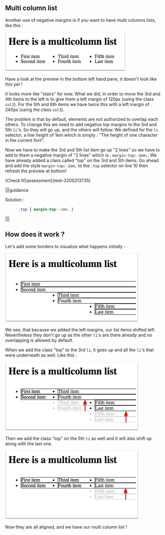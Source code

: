 ## Multi column list

Another use of negative margins is if you want to have multi columns lists, like this :

![](.guides/img/list-margin.png)

Have a look at the preview in the bottom left hand pane, it doesn't look like this yet !

It looks more like "stairs" for now. What we did, in order to move the 3rd and 4th items to the left is to give them a left margin of 120px (using the class `col2`). For the 5th and 6th items we have twice this with a left margin of 240px (using the class `col3`).

The problem is that by default, elements are not authorized to overlap each others.
To change this we need to add negative top margins to the 3rd and 5th `li`'s. So they will go up, and the others will follow.
We defined for the `li` selector, a line height of 1em which is simply : "The height of one character in the current font".

Now we have to make the 3rd and 5th list item go up "2 lines" so we have to add to them a negative margin of "2 lines" which is : `margin-top:-2em;`. We have already added a class called "top" on the 3rd and 5th items.
Go ahead and add the style `margin-top:-2em;` to the `.top` selector on line 10 then refresh the preview at bottom!

{Check It!|assessment}(test-3205313735)

|||guidance

Solution :

```css
      .top { margin-top:-2em; }
```
|||

## How does it work ?

Let's add some borders to visualize what happens initially :

![](.guides/img/with-borders.png)

We see, that because we added the left margins, our list items shifted left.
Nevertheless they don't go up as the other `li`'s are there already and no overlapping is allowed by default.

When we add the class "top" to the 3rd `li`, it goes up and all the `li`'s that were underneath as well. Like this :

![](.guides/img/first-up.png)

Then we add the class "top" on the 5th `li` as well and it will also shift up along with the last one.

![](.guides/img/second-up.png)

Now they are all aligned, and we have our multi column list !